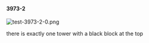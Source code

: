 #### 3973-2
![test-3973-2-0.png](https://github.com/lil-lab/nlvr/raw/master/nlvr/test/images/4/test-3973-2-0.png "test-3973-2-0.png")

there is exactly one tower with a black block at the top